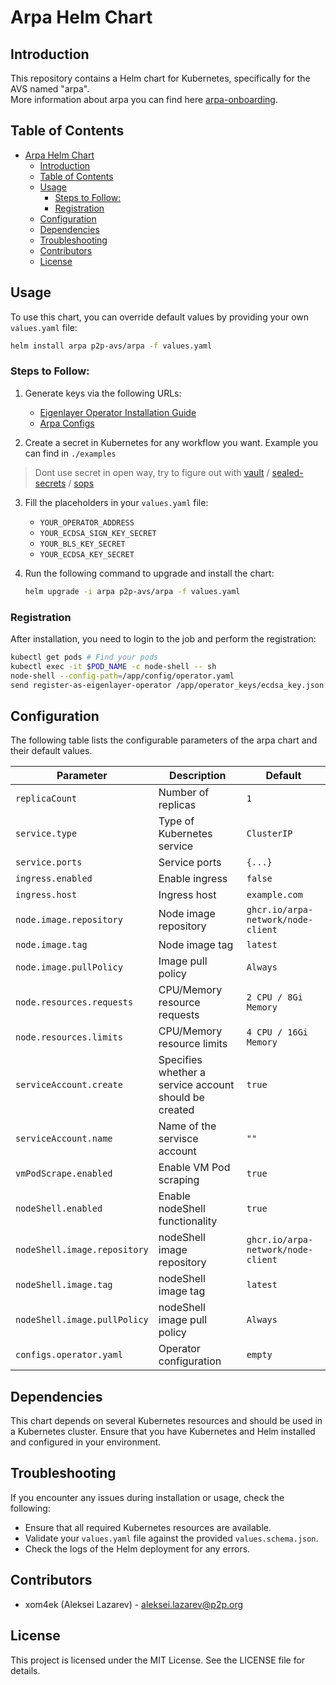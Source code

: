 # Arpa Helm Chart

## Introduction
This repository contains a Helm chart for Kubernetes, specifically for the AVS named "arpa".   
More information about arpa you can find here [arpa-onboarding](https://github.com/ARPA-Network/BLS-TSS-Network/blob/main/docs/eigenlayer-onboarding.md).

## Table of Contents
- [Arpa Helm Chart](#arpa-helm-chart)
  - [Introduction](#introduction)
  - [Table of Contents](#table-of-contents)
  - [Usage](#usage)
    - [Steps to Follow:](#steps-to-follow)
    - [Registration](#registration)
  - [Configuration](#configuration)
  - [Dependencies](#dependencies)
  - [Troubleshooting](#troubleshooting)
  - [Contributors](#contributors)
  - [License](#license)

## Usage
To use this chart, you can override default values by providing your own `values.yaml` file:

```sh
helm install arpa p2p-avs/arpa -f values.yaml
```

### Steps to Follow:
1. Generate keys via the following URLs:
   - [Eigenlayer Operator Installation Guide](https://docs.eigenlayer.xyz/eigenlayer/operator-guides/operator-installation)
   - [Arpa Configs](https://github.com/0xJomo/arpa-configs)

2. Create a secret in Kubernetes for any workflow you want. Example you can find in `./examples`
> Dont use secret in open way, try to figure out with [vault](https://github.com/hashicorp/vault) / [sealed-secrets](https://github.com/bitnami-labs/sealed-secrets) / [sops](https://github.com/getsops/sops)
3. Fill the placeholders in your `values.yaml` file:
   - `YOUR_OPERATOR_ADDRESS`
   - `YOUR_ECDSA_SIGN_KEY_SECRET`
   - `YOUR_BLS_KEY_SECRET`
   - `YOUR_ECDSA_KEY_SECRET`

4. Run the following command to upgrade and install the chart:
   ```sh
   helm upgrade -i arpa p2p-avs/arpa -f values.yaml
   ```

### Registration
After installation, you need to login to the job and perform the registration:

```sh
kubectl get pods # Find your pods
kubectl exec -it $POD_NAME -c node-shell -- sh
node-shell --config-path=/app/config/operator.yaml
send register-as-eigenlayer-operator /app/operator_keys/ecdsa_key.json $ARPA_NODE_ACCOUNT_KEYSTORE_PASSWORD
```

## Configuration
The following table lists the configurable parameters of the arpa chart and their default values.

| Parameter                   | Description                                                   | Default                      |
|-----------------------------|---------------------------------------------------------------|------------------------------|
| `replicaCount`              | Number of replicas                                            | `1`                          |
| `service.type`              | Type of Kubernetes service                                    | `ClusterIP`                  |
| `service.ports`             | Service ports                                                 | `{...}`                      |
| `ingress.enabled`           | Enable ingress                                                | `false`                      |
| `ingress.host`              | Ingress host                                                  | `example.com`                |
| `node.image.repository`     | Node image repository                                         | `ghcr.io/arpa-network/node-client` |
| `node.image.tag`            | Node image tag                                                | `latest`                     |
| `node.image.pullPolicy`     | Image pull policy                                             | `Always`                     |
| `node.resources.requests`   | CPU/Memory resource requests                                  | `2 CPU / 8Gi Memory`         |
| `node.resources.limits`     | CPU/Memory resource limits                                    | `4 CPU / 16Gi Memory`        |
| `serviceAccount.create`     | Specifies whether a service account should be created         | `true`                       |
| `serviceAccount.name`       | Name of the servisce account                                   | `""`                         |
| `vmPodScrape.enabled`       | Enable VM Pod scraping                                        | `true`                       |
| `nodeShell.enabled`          | Enable nodeShell functionality                                 | `true`                       |
| `nodeShell.image.repository` | nodeShell image repository                                     | `ghcr.io/arpa-network/node-client` |
| `nodeShell.image.tag`        | nodeShell image tag                                            | `latest`                     |
| `nodeShell.image.pullPolicy` | nodeShell image pull policy                                    | `Always`                     |
| `configs.operator.yaml`     | Operator configuration                                        | `empty`                      |

## Dependencies
This chart depends on several Kubernetes resources and should be used in a Kubernetes cluster. Ensure that you have Kubernetes and Helm installed and configured in your environment.

## Troubleshooting
If you encounter any issues during installation or usage, check the following:

- Ensure that all required Kubernetes resources are available.
- Validate your `values.yaml` file against the provided `values.schema.json`.
- Check the logs of the Helm deployment for any errors.

## Contributors
- xom4ek (Aleksei Lazarev) - aleksei.lazarev@p2p.org

## License
This project is licensed under the MIT License. See the LICENSE file for details.
